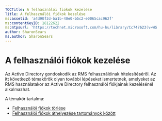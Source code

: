 ```yaml
---
TOCTitle: A felhasználói fiókok kezelése
Title: A felhasználói fiókok kezelése
ms:assetid: 'a4d90f3d-ba1b-40e0-b5c2-e0065cac962f'
ms:contentKeyID: 18122622
ms:mtpsurl: 'https://technet.microsoft.com/hu-hu/library/Cc747623(v=WS.10)'
author: SharonSears
ms.author: SharonSears
---
```


A felhasználói fiókok kezelése
==============================

Az Active Directory gondoskodik az RMS felhasználóinak hitelesítéséről. Az itt következő témakörök olyan további lépéseket ismertetnek, amelyeket az RMS használatakor az Active Directory felhasználói fiókjainak kezelésénél alkalmazhat.

A témakör tartalma:

-   [Felhasználói fiókok törlése](https://technet.microsoft.com/bf73b141-d4d1-4807-a773-3aaff58b0db6)
-   [Felhasználói fiókok áthelyezése tartományok között](https://technet.microsoft.com/0010b0ea-07c0-41c9-81f7-5881343d1d55)
